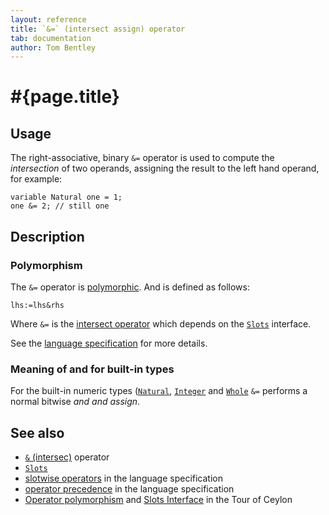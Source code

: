 ```yaml
---
layout: reference
title: `&=` (intersect assign) operator
tab: documentation
author: Tom Bentley
---
```


# #{page.title}

## Usage 

The right-associative, binary `&=` operator is used to compute the 
*intersection* of two operands, assigning the result to the left hand 
operand, for example:

    variable Natural one = 1;
    one &= 2; // still one

## Description

### Polymorphism

The `&=` operator is [polymorphic](/documentation/tour/language-module/#operator_polymorphism). 
And is defined as follows:

    lhs:=lhs&rhs

Where `&=` is the [intersect operator](../intersect) which depends on the 
[`Slots`](../../ceylon.language/Slots) interface.

See the [language specification](#{site.urls.spec}#slotwiseoperators) for 
more details.

### Meaning of and for built-in types

For the built-in numeric types ([`Natural`](../../ceylon.language/Natural), 
[`Integer`](../../ceylon.language/Integer) and
[`Whole`](../../ceylon.language/Whole) 
`&=` performs a normal bitwise *and and assign*. 

## See also

* [`&` (intersec)](../intersect) operator
* [`Slots`](../../ceylon.language/Slots)
* [slotwise operators](#{site.urls.spec}#slotwiseoperators) in the 
  language specification
* [operator precedence](#{site.urls.spec}#operatorprecedence) in the 
  language specification
* [Operator polymorphism](/documentation/tour/language-module/#operator_polymorphism) 
  and 
  [Slots Interface](/documentation/tour/language-module/#the_slots_interface) 
  in the Tour of Ceylon

